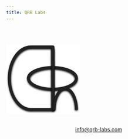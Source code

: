 ```yaml
---
title: QRB Labs
---
```


<br/><br/>

![QRB Labs](QRB_logo.png)
<br/><br/>

<center>
  <a href=mailto:info@qrb-labs.com>info@qrb-labs.com</a>
</center>
